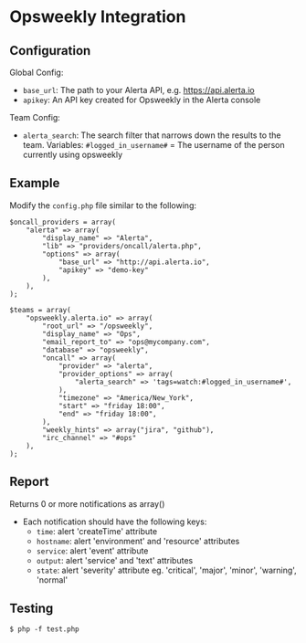 Opsweekly Integration
=====================

Configuration
-------------

Global Config:

 - `base_url`: The path to your Alerta API, e.g. https://api.alerta.io
 - `apikey`: An API key created for Opsweekly in the Alerta console

Team Config:
 - `alerta_search`: The search filter that narrows down the results to the team.
     Variables:  `#logged_in_username#` = The username of the person currently using opsweekly

Example
-------

Modify the `config.php` file similar to the following:

```
$oncall_providers = array(
    "alerta" => array(
        "display_name" => "Alerta",
        "lib" => "providers/oncall/alerta.php",
        "options" => array(
            "base_url" => "http://api.alerta.io",
            "apikey" => "demo-key"
        ),
    ),
);
```

```
$teams = array(
    "opsweekly.alerta.io" => array(
        "root_url" => "/opsweekly",
        "display_name" => "Ops",
        "email_report_to" => "ops@mycompany.com",
        "database" => "opsweekly",
        "oncall" => array(
            "provider" => "alerta",
            "provider_options" => array(
                "alerta_search" => 'tags=watch:#logged_in_username#',
            ),
            "timezone" => "America/New_York",
            "start" => "friday 18:00",
            "end" => "friday 18:00",
        ),
        "weekly_hints" => array("jira", "github"),
        "irc_channel" => "#ops"
    ),
);
```

Report
------
Returns 0 or more notifications as array()

 - Each notification should have the following keys:
    - `time`: alert 'createTime' attribute
    - `hostname`: alert 'environment' and 'resource' attributes
    - `service`: alert 'event' attribute
    - `output`: alert 'service' and 'text' attributes
    - `state`: alert 'severity' attribute eg. 'critical', 'major', 'minor', 'warning', 'normal'

Testing
-------

    $ php -f test.php


